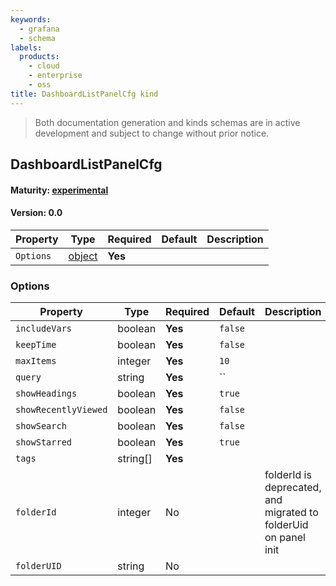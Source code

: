 ```yaml
---
keywords:
  - grafana
  - schema
labels:
  products:
    - cloud
    - enterprise
    - oss
title: DashboardListPanelCfg kind
---
```


> Both documentation generation and kinds schemas are in active development and subject to change without prior notice.

## DashboardListPanelCfg

#### Maturity: [experimental](../../../maturity/#experimental)

#### Version: 0.0

| Property  | Type               | Required | Default | Description |
| --------- | ------------------ | -------- | ------- | ----------- |
| `Options` | [object](#options) | **Yes**  |         |             |

### Options

| Property             | Type     | Required | Default | Description                                                     |
| -------------------- | -------- | -------- | ------- | --------------------------------------------------------------- |
| `includeVars`        | boolean  | **Yes**  | `false` |                                                                 |
| `keepTime`           | boolean  | **Yes**  | `false` |                                                                 |
| `maxItems`           | integer  | **Yes**  | `10`    |                                                                 |
| `query`              | string   | **Yes**  | ``      |                                                                 |
| `showHeadings`       | boolean  | **Yes**  | `true`  |                                                                 |
| `showRecentlyViewed` | boolean  | **Yes**  | `false` |                                                                 |
| `showSearch`         | boolean  | **Yes**  | `false` |                                                                 |
| `showStarred`        | boolean  | **Yes**  | `true`  |                                                                 |
| `tags`               | string[] | **Yes**  |         |                                                                 |
| `folderId`           | integer  | No       |         | folderId is deprecated, and migrated to folderUid on panel init |
| `folderUID`          | string   | No       |         |                                                                 |
